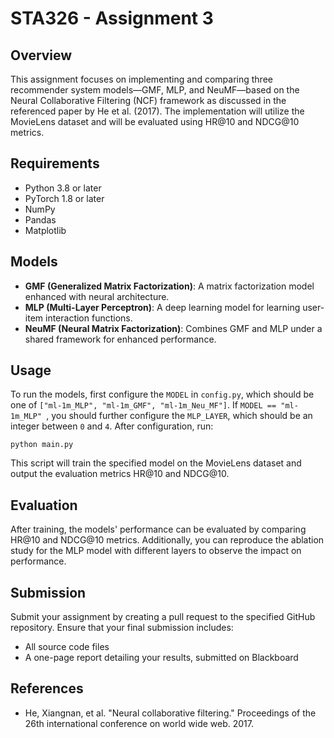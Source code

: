 
# STA326 - Assignment 3

## Overview

This assignment focuses on implementing and comparing three recommender system models—GMF, MLP, and NeuMF—based on the Neural Collaborative Filtering (NCF) framework as discussed in the referenced paper by He et al. (2017). The implementation will utilize the MovieLens dataset and will be evaluated using HR@10 and NDCG@10 metrics.

## Requirements

- Python 3.8 or later
- PyTorch 1.8 or later
- NumPy
- Pandas
- Matplotlib


## Models

- **GMF (Generalized Matrix Factorization)**: A matrix factorization model enhanced with neural architecture.
- **MLP (Multi-Layer Perceptron)**: A deep learning model for learning user-item interaction functions.
- **NeuMF (Neural Matrix Factorization)**: Combines GMF and MLP under a shared framework for enhanced performance.

## Usage

To run the models, first configure the `MODEL` in `config.py`, which should be one of `["ml-1m_MLP", "ml-1m_GMF", "ml-1m_Neu_MF"]`. 
If `MODEL == "ml-1m_MLP" `, you should further configure the `MLP_LAYER`, which should be an integer between `0` and `4`. 
After configuration, run:
```
python main.py
```

This script will train the specified model on the MovieLens dataset and output the evaluation metrics HR@10 and NDCG@10.

## Evaluation

After training, the models' performance can be evaluated by comparing HR@10 and NDCG@10 metrics. Additionally, you can reproduce the ablation study for the MLP model with different layers to observe the impact on performance.

## Submission

Submit your assignment by creating a pull request to the specified GitHub repository. Ensure that your final submission includes:
- All source code files
- A one-page report detailing your results, submitted on Blackboard

## References

- He, Xiangnan, et al. "Neural collaborative filtering." Proceedings of the 26th international conference on world wide web. 2017.
